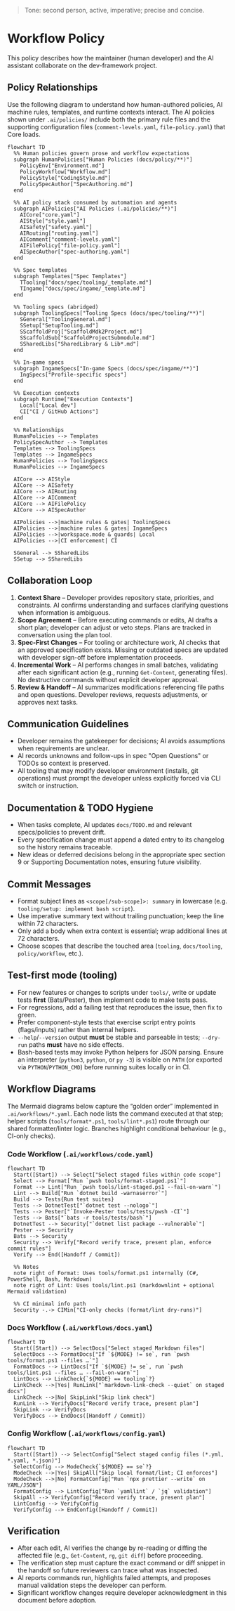 > Tone: second person, active, imperative; precise and concise.

# Workflow Policy

This policy describes how the maintainer (human developer) and the AI assistant collaborate on the dev-framework project.

## Policy Relationships

Use the following diagram to understand how human-authored policies, AI machine rules, templates, and runtime contexts interact. The AI policies shown under `.ai/policies/` include both the primary rule files and the supporting configuration files (`comment-levels.yaml`, `file-policy.yaml`) that Core loads.

```mermaid
flowchart TD
  %% Human policies govern prose and workflow expectations
  subgraph HumanPolicies["Human Policies (docs/policy/**)"]
    PolicyEnv["Environment.md"]
    PolicyWorkflow["Workflow.md"]
    PolicyStyle["CodingStyle.md"]
    PolicySpecAuthor["SpecAuthoring.md"]
  end

  %% AI policy stack consumed by automation and agents
  subgraph AIPolicies["AI Policies (.ai/policies/**)"]
    AICore["core.yaml"]
    AIStyle["style.yaml"]
    AISafety["safety.yaml"]
    AIRouting["routing.yaml"]
    AIComment["comment-levels.yaml"]
    AIFilePolicy["file-policy.yaml"]
    AISpecAuthor["spec-authoring.yaml"]
  end

  %% Spec templates
  subgraph Templates["Spec Templates"]
    TTooling["docs/spec/tooling/_template.md"]
    TIngame["docs/spec/ingame/_template.md"]
  end

  %% Tooling specs (abridged)
  subgraph ToolingSpecs["Tooling Specs (docs/spec/tooling/**)"]
    SGeneral["ToolingGeneral.md"]
    SSetup["SetupTooling.md"]
    SScaffoldProj["ScaffoldMdk2Project.md"]
    SScaffoldSub["ScaffoldProjectSubmodule.md"]
    SSharedLibs["SharedLibrary & Lib*.md"]
  end

  %% In-game specs
  subgraph IngameSpecs["In-game Specs (docs/spec/ingame/**)"]
    IngSpecs["Profile-specific specs"]
  end

  %% Execution contexts
  subgraph Runtime["Execution Contexts"]
    Local["Local dev"]
    CI["CI / GitHub Actions"]
  end

  %% Relationships
  HumanPolicies --> Templates
  PolicySpecAuthor --> Templates
  Templates --> ToolingSpecs
  Templates --> IngameSpecs
  HumanPolicies --> ToolingSpecs
  HumanPolicies --> IngameSpecs

  AICore --> AIStyle
  AICore --> AISafety
  AICore --> AIRouting
  AICore --> AIComment
  AICore --> AIFilePolicy
  AICore --> AISpecAuthor

  AIPolicies -->|machine rules & gates| ToolingSpecs
  AIPolicies -->|machine rules & gates| IngameSpecs
  AIPolicies -->|workspace.mode & guards| Local
  AIPolicies -->|CI enforcement| CI

  SGeneral --> SSharedLibs
  SSetup --> SSharedLibs
```

## Collaboration Loop

1. **Context Share** – Developer provides repository state, priorities, and constraints. AI confirms understanding and surfaces clarifying questions when information is ambiguous.
2. **Scope Agreement** – Before executing commands or edits, AI drafts a short plan; developer can adjust or veto steps. Plans are tracked in conversation using the plan tool.
3. **Spec-First Changes** – For tooling or architecture work, AI checks that an approved specification exists. Missing or outdated specs are updated with developer sign-off before implementation proceeds.
4. **Incremental Work** – AI performs changes in small batches, validating after each significant action (e.g., running `Get-Content`, generating files). No destructive commands without explicit developer approval.
5. **Review & Handoff** – AI summarizes modifications referencing file paths and open questions. Developer reviews, requests adjustments, or approves next tasks.

## Communication Guidelines

- Developer remains the gatekeeper for decisions; AI avoids assumptions when requirements are unclear.
- AI records unknowns and follow-ups in spec "Open Questions" or TODOs so context is preserved.
- All tooling that may modify developer environment (installs, git operations) must prompt the developer unless explicitly forced via CLI switch or instruction.

## Documentation & TODO Hygiene

- When tasks complete, AI updates `docs/TODO.md` and relevant specs/policies to prevent drift.
- Every specification change must append a dated entry to its changelog so the history remains traceable.
- New ideas or deferred decisions belong in the appropriate spec section 9 or Supporting Documentation notes, ensuring future visibility.

## Commit Messages

- Format subject lines as `<scope[/sub-scope]>: summary` in lowercase (e.g. `tooling/setup: implement bash script`).
- Use imperative summary text without trailing punctuation; keep the line within 72 characters.
- Only add a body when extra context is essential; wrap additional lines at 72 characters.
- Choose scopes that describe the touched area (`tooling`, `docs/tooling`, `policy/workflow`, etc.).

## Test-first mode (tooling)

- For new features or changes to scripts under `tools/`, write or update tests **first** (Bats/Pester), then implement code to make tests pass.
- For regressions, add a failing test that reproduces the issue, then fix to green.
- Prefer component-style tests that exercise script entry points (flags/inputs) rather than internal helpers.
- `--help`/`--version` output **must** be stable and parseable in tests; `--dry-run` paths **must** have no side effects.
- Bash-based tests may invoke Python helpers for JSON parsing. Ensure an interpreter (`python3`, `python`, or `py -3`) is visible on `PATH` (or exported via `PYTHON`/`PYTHON_CMD`) before running suites locally or in CI.

## Workflow Diagrams

The Mermaid diagrams below capture the “golden order” implemented in `.ai/workflows/*.yaml`. Each node lists the command executed at that step; helper scripts (`tools/format*.ps1`, `tools/lint*.ps1`) route through our shared formatter/linter logic. Branches highlight conditional behaviour (e.g., CI-only checks).

### Code Workflow (`.ai/workflows/code.yaml`)

```mermaid
flowchart TD
  Start([Start]) --> Select["Select staged files within code scope"]
  Select --> Format["Run `pwsh tools/format-staged.ps1`"]
  Format --> Lint["Run `pwsh tools/lint-staged.ps1 --fail-on-warn`"]
  Lint --> Build["Run `dotnet build -warnaserror`"]
  Build --> Tests{Run test suites}
  Tests --> DotnetTest["`dotnet test --nologo`"]
  Tests --> Pester["`Invoke-Pester tools/tests/pwsh -CI`"]
  Tests --> Bats["`bats -r tools/tests/bash`"]
  DotnetTest --> Security["`dotnet list package --vulnerable`"]
  Pester --> Security
  Bats --> Security
  Security --> Verify["Record verify trace, present plan, enforce commit rules"]
  Verify --> End([Handoff / Commit])

  %% Notes
  note right of Format: Uses tools/format.ps1 internally (C#, PowerShell, Bash, Markdown)
  note right of Lint: Uses tools/lint.ps1 (markdownlint + optional Mermaid validation)

  %% CI minimal info path
  Security -.-> CIMin["CI-only checks (format/lint dry-runs)"]
```

### Docs Workflow (`.ai/workflows/docs.yaml`)

```mermaid
flowchart TD
  Start([Start]) --> SelectDocs["Select staged Markdown files"]
  SelectDocs --> FormatDocs["If `${MODE} != se`, run `pwsh tools/format.ps1 --files …`"]
  FormatDocs --> LintDocs["If `${MODE} != se`, run `pwsh tools/lint.ps1 --files … --fail-on-warn`"]
  LintDocs --> LinkCheck{`${MODE} == tooling`?}
  LinkCheck -->|Yes| RunLink["`markdown-link-check --quiet` on staged docs"]
  LinkCheck -->|No| SkipLink["Skip link check"]
  RunLink --> VerifyDocs["Record verify trace, present plan"]
  SkipLink --> VerifyDocs
  VerifyDocs --> EndDocs([Handoff / Commit])
```

### Config Workflow (`.ai/workflows/config.yaml`)

```mermaid
flowchart TD
  Start([Start]) --> SelectConfig["Select staged config files (*.yml, *.yaml, *.json)"]
  SelectConfig --> ModeCheck{`${MODE} == se`?}
  ModeCheck -->|Yes| SkipAll["Skip local format/lint; CI enforces"]
  ModeCheck -->|No| FormatConfig["Run `npx prettier --write` on YAML/JSON"]
  FormatConfig --> LintConfig["Run `yamllint` / `jq` validation"]
  SkipAll --> VerifyConfig["Record verify trace, present plan"]
  LintConfig --> VerifyConfig
  VerifyConfig --> EndConfig([Handoff / Commit])
```

## Verification

- After each edit, AI verifies the change by re-reading or diffing the affected file (e.g., `Get-Content`, `rg`, `git diff`) before proceeding.
- The verification step must capture the exact command or diff snippet in the handoff so future reviewers can trace what was inspected.
- AI reports commands run, highlights failed attempts, and proposes manual validation steps the developer can perform.
- Significant workflow changes require developer acknowledgment in this document before adoption.
